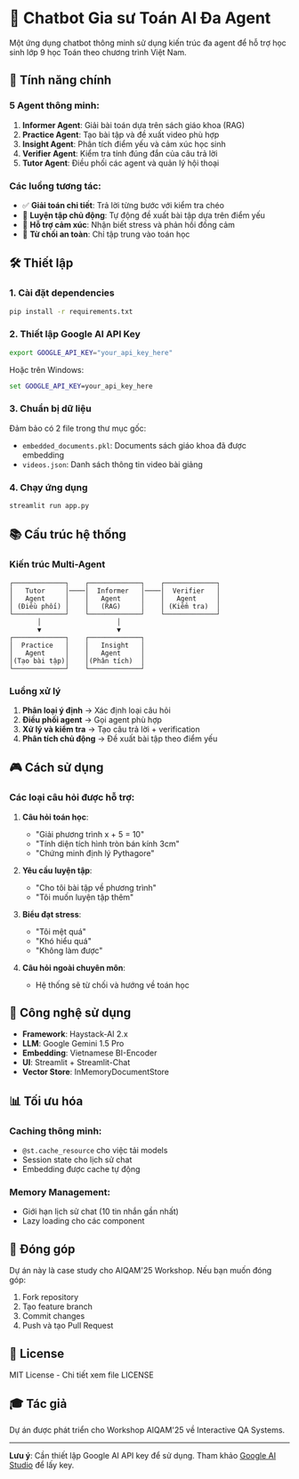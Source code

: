 # 🤖 Chatbot Gia sư Toán AI Đa Agent

Một ứng dụng chatbot thông minh sử dụng kiến trúc đa agent để hỗ trợ học sinh lớp 9 học Toán theo chương trình Việt Nam.

## 🎯 Tính năng chính

### 5 Agent thông minh:
1. **Informer Agent**: Giải bài toán dựa trên sách giáo khoa (RAG)
2. **Practice Agent**: Tạo bài tập và đề xuất video phù hợp
3. **Insight Agent**: Phân tích điểm yếu và cảm xúc học sinh
4. **Verifier Agent**: Kiểm tra tính đúng đắn của câu trả lời
5. **Tutor Agent**: Điều phối các agent và quản lý hội thoại

### Các luồng tương tác:
- ✅ **Giải toán chi tiết**: Trả lời từng bước với kiểm tra chéo
- 🎯 **Luyện tập chủ động**: Tự động đề xuất bài tập dựa trên điểm yếu
- 💚 **Hỗ trợ cảm xúc**: Nhận biết stress và phản hồi đồng cảm
- 🚫 **Từ chối an toàn**: Chỉ tập trung vào toán học

## 🛠️ Thiết lập

### 1. Cài đặt dependencies
```bash
pip install -r requirements.txt
```

### 2. Thiết lập Google AI API Key
```bash
export GOOGLE_API_KEY="your_api_key_here"
```

Hoặc trên Windows:
```cmd
set GOOGLE_API_KEY=your_api_key_here
```

### 3. Chuẩn bị dữ liệu
Đảm bảo có 2 file trong thư mục gốc:
- `embedded_documents.pkl`: Documents sách giáo khoa đã được embedding
- `videos.json`: Danh sách thông tin video bài giảng

### 4. Chạy ứng dụng
```bash
streamlit run app.py
```

## 📚 Cấu trúc hệ thống

### Kiến trúc Multi-Agent
```
┌─────────────┐    ┌─────────────┐    ┌─────────────┐
│   Tutor     │────│  Informer   │────│  Verifier   │
│   Agent     │    │   Agent     │    │   Agent     │
│ (Điều phối) │    │   (RAG)     │    │ (Kiểm tra)  │
└─────────────┘    └─────────────┘    └─────────────┘
       │                   │
       ▼                   ▼
┌─────────────┐    ┌─────────────┐
│  Practice   │    │   Insight   │
│   Agent     │    │   Agent     │
│(Tạo bài tập)│    │(Phân tích)  │
└─────────────┘    └─────────────┘
```

### Luồng xử lý
1. **Phân loại ý định** → Xác định loại câu hỏi
2. **Điều phối agent** → Gọi agent phù hợp
3. **Xử lý và kiểm tra** → Tạo câu trả lời + verification
4. **Phân tích chủ động** → Đề xuất bài tập theo điểm yếu

## 🎮 Cách sử dụng

### Các loại câu hỏi được hỗ trợ:

1. **Câu hỏi toán học**:
   - "Giải phương trình x + 5 = 10"
   - "Tính diện tích hình tròn bán kính 3cm"
   - "Chứng minh định lý Pythagore"

2. **Yêu cầu luyện tập**:
   - "Cho tôi bài tập về phương trình"
   - "Tôi muốn luyện tập thêm"

3. **Biểu đạt stress**:
   - "Tôi mệt quá"
   - "Khó hiểu quá"
   - "Không làm được"

4. **Câu hỏi ngoài chuyên môn**:
   - Hệ thống sẽ từ chối và hướng về toán học

## 🔧 Công nghệ sử dụng

- **Framework**: Haystack-AI 2.x
- **LLM**: Google Gemini 1.5 Pro
- **Embedding**: Vietnamese BI-Encoder
- **UI**: Streamlit + Streamlit-Chat
- **Vector Store**: InMemoryDocumentStore

## 📊 Tối ưu hóa

### Caching thông minh:
- `@st.cache_resource` cho việc tải models
- Session state cho lịch sử chat
- Embedding được cache tự động

### Memory Management:
- Giới hạn lịch sử chat (10 tin nhắn gần nhất)
- Lazy loading cho các component

## 🤝 Đóng góp

Dự án này là case study cho AIQAM'25 Workshop. Nếu bạn muốn đóng góp:

1. Fork repository
2. Tạo feature branch
3. Commit changes
4. Push và tạo Pull Request

## 📄 License

MIT License - Chi tiết xem file LICENSE

## 🎓 Tác giả

Dự án được phát triển cho Workshop AIQAM'25 về Interactive QA Systems.

---
**Lưu ý**: Cần thiết lập Google AI API key để sử dụng. Tham khảo [Google AI Studio](https://makersuite.google.com/app/apikey) để lấy key. 